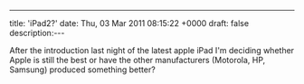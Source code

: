 ---
title: 'iPad2?'
date: Thu, 03 Mar 2011 08:15:22 +0000
draft: false
description:---

After the introduction last night of the latest apple iPad I'm deciding whether Apple is still the best or have the other manufacturers (Motorola, HP, Samsung) produced something better?